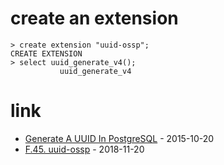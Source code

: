 # create an extension

```
> create extension "uuid-ossp";
CREATE EXTENSION
> select uuid_generate_v4();
           uuid_generate_v4
```

# link

* [Generate A UUID In PostgreSQL](https://til.hashrocket.com/posts/31a5135e19-generate-a-uuid-in-postgresql) - 2015-10-20
* [F.45. uuid-ossp](https://www.postgresql.org/docs/10/uuid-ossp.html) - 2018-11-20

